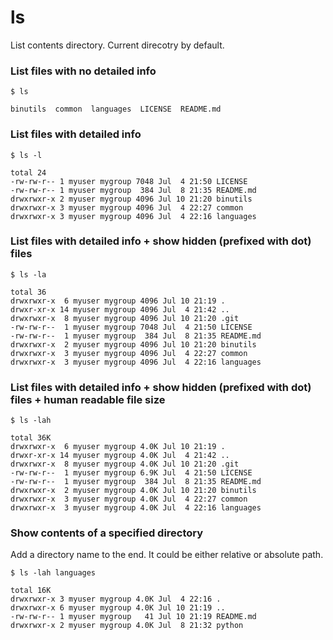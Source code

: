 # ls

List contents directory. Current direcotry by default.

### List files with no detailed info

```
$ ls

binutils  common  languages  LICENSE  README.md
```

### List files with detailed info

```
$ ls -l

total 24
-rw-rw-r-- 1 myuser mygroup 7048 Jul  4 21:50 LICENSE
-rw-rw-r-- 1 myuser mygroup  384 Jul  8 21:35 README.md
drwxrwxr-x 2 myuser mygroup 4096 Jul 10 21:20 binutils
drwxrwxr-x 3 myuser mygroup 4096 Jul  4 22:27 common
drwxrwxr-x 3 myuser mygroup 4096 Jul  4 22:16 languages
```

### List files with detailed info + show hidden (prefixed with dot) files

```
$ ls -la

total 36
drwxrwxr-x  6 myuser mygroup 4096 Jul 10 21:19 .
drwxr-xr-x 14 myuser mygroup 4096 Jul  4 21:42 ..
drwxrwxr-x  8 myuser mygroup 4096 Jul 10 21:20 .git
-rw-rw-r--  1 myuser mygroup 7048 Jul  4 21:50 LICENSE
-rw-rw-r--  1 myuser mygroup  384 Jul  8 21:35 README.md
drwxrwxr-x  2 myuser mygroup 4096 Jul 10 21:20 binutils
drwxrwxr-x  3 myuser mygroup 4096 Jul  4 22:27 common
drwxrwxr-x  3 myuser mygroup 4096 Jul  4 22:16 languages
```

### List files with detailed info + show hidden (prefixed with dot) files + human readable file size

```
$ ls -lah

total 36K
drwxrwxr-x  6 myuser mygroup 4.0K Jul 10 21:19 .
drwxr-xr-x 14 myuser mygroup 4.0K Jul  4 21:42 ..
drwxrwxr-x  8 myuser mygroup 4.0K Jul 10 21:20 .git
-rw-rw-r--  1 myuser mygroup 6.9K Jul  4 21:50 LICENSE
-rw-rw-r--  1 myuser mygroup  384 Jul  8 21:35 README.md
drwxrwxr-x  2 myuser mygroup 4.0K Jul 10 21:20 binutils
drwxrwxr-x  3 myuser mygroup 4.0K Jul  4 22:27 common
drwxrwxr-x  3 myuser mygroup 4.0K Jul  4 22:16 languages
```

### Show contents of a specified directory
Add a directory name to the end. It could be either relative or absolute path.

```
$ ls -lah languages 

total 16K
drwxrwxr-x 3 myuser mygroup 4.0K Jul  4 22:16 .
drwxrwxr-x 6 myuser mygroup 4.0K Jul 10 21:19 ..
-rw-rw-r-- 1 myuser mygroup   41 Jul 10 21:19 README.md
drwxrwxr-x 2 myuser mygroup 4.0K Jul  8 21:32 python
```

